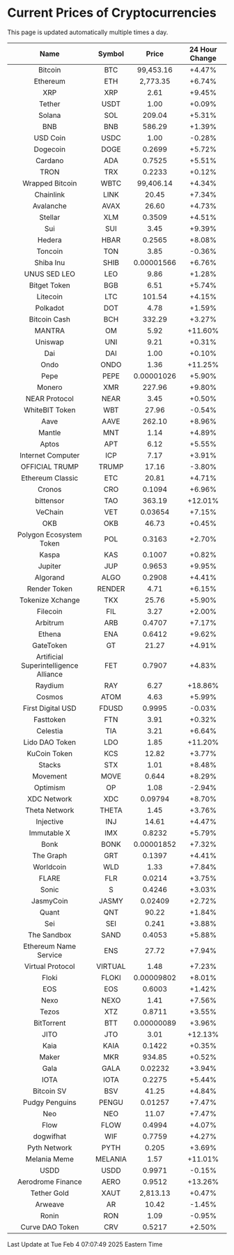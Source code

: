 # Current Prices of Cryptocurrencies
This page is updated automatically multiple times a day.

| Name | Symbol | Price | 24 Hour Change |
| :---: |:---:| :---: | :---: |
| Bitcoin | BTC | 99,453.16 | +4.47% |
| Ethereum | ETH | 2,773.35 | +6.74% |
| XRP | XRP | 2.61 | +9.45% |
| Tether | USDT | 1.00 | +0.09% |
| Solana | SOL | 209.04 | +5.31% |
| BNB | BNB | 586.29 | +1.39% |
| USD Coin | USDC | 1.00 | -0.28% |
| Dogecoin | DOGE | 0.2699 | +5.72% |
| Cardano | ADA | 0.7525 | +5.51% |
| TRON | TRX | 0.2233 | +0.12% |
| Wrapped Bitcoin | WBTC | 99,406.14 | +4.34% |
| Chainlink | LINK | 20.45 | +7.34% |
| Avalanche | AVAX | 26.60 | +4.73% |
| Stellar | XLM | 0.3509 | +4.51% |
| Sui | SUI | 3.45 | +9.39% |
| Hedera | HBAR | 0.2565 | +8.08% |
| Toncoin | TON | 3.85 | -0.36% |
| Shiba Inu | SHIB | 0.00001566 | +6.76% |
| UNUS SED LEO | LEO | 9.86 | +1.28% |
| Bitget Token | BGB | 6.51 | +5.74% |
| Litecoin | LTC | 101.54 | +4.15% |
| Polkadot | DOT | 4.78 | +1.59% |
| Bitcoin Cash | BCH | 332.29 | +3.27% |
| MANTRA | OM | 5.92 | +11.60% |
| Uniswap | UNI | 9.21 | +0.31% |
| Dai | DAI | 1.00 | +0.10% |
| Ondo | ONDO | 1.36 | +11.25% |
| Pepe | PEPE | 0.00001026 | +5.90% |
| Monero | XMR | 227.96 | +9.80% |
| NEAR Protocol | NEAR | 3.45 | +0.50% |
| WhiteBIT Token | WBT | 27.96 | -0.54% |
| Aave | AAVE | 262.10 | +8.96% |
| Mantle | MNT | 1.14 | +4.89% |
| Aptos | APT | 6.12 | +5.55% |
| Internet Computer | ICP | 7.17 | +3.91% |
| OFFICIAL TRUMP | TRUMP | 17.16 | -3.80% |
| Ethereum Classic | ETC | 20.81 | +4.71% |
| Cronos | CRO | 0.1094 | +6.96% |
| bittensor | TAO | 363.19 | +12.01% |
| VeChain | VET | 0.03654 | +7.15% |
| OKB | OKB | 46.73 | +0.45% |
| Polygon Ecosystem Token | POL | 0.3163 | +2.70% |
| Kaspa | KAS | 0.1007 | +0.82% |
| Jupiter | JUP | 0.9653 | +9.95% |
| Algorand | ALGO | 0.2908 | +4.41% |
| Render Token | RENDER | 4.71 | +6.15% |
| Tokenize Xchange | TKX | 25.76 | +5.90% |
| Filecoin | FIL | 3.27 | +2.00% |
| Arbitrum | ARB | 0.4707 | +7.17% |
| Ethena | ENA | 0.6412 | +9.62% |
| GateToken | GT | 21.27 | +4.91% |
| Artificial Superintelligence Alliance | FET | 0.7907 | +4.83% |
| Raydium | RAY | 6.27 | +18.86% |
| Cosmos | ATOM | 4.63 | +5.99% |
| First Digital USD | FDUSD | 0.9995 | -0.03% |
| Fasttoken | FTN | 3.91 | +0.32% |
| Celestia | TIA | 3.21 | +6.64% |
| Lido DAO Token | LDO | 1.85 | +11.20% |
| KuCoin Token | KCS | 12.82 | +3.77% |
| Stacks | STX | 1.01 | +8.48% |
| Movement | MOVE | 0.644 | +8.29% |
| Optimism | OP | 1.08 | -2.94% |
| XDC Network | XDC | 0.09794 | +8.70% |
| Theta Network | THETA | 1.45 | +3.76% |
| Injective | INJ | 14.61 | +4.47% |
| Immutable X | IMX | 0.8232 | +5.79% |
| Bonk | BONK | 0.00001852 | +7.32% |
| The Graph | GRT | 0.1397 | +4.41% |
| Worldcoin | WLD | 1.33 | +7.84% |
| FLARE | FLR | 0.0214 | +3.75% |
| Sonic | S | 0.4246 | +3.03% |
| JasmyCoin | JASMY | 0.02409 | +2.72% |
| Quant | QNT | 90.22 | +1.84% |
| Sei | SEI | 0.241 | +3.88% |
| The Sandbox | SAND | 0.4053 | +5.88% |
| Ethereum Name Service | ENS | 27.72 | +7.94% |
| Virtual Protocol | VIRTUAL | 1.48 | +7.23% |
| Floki | FLOKI | 0.00009802 | +8.01% |
| EOS | EOS | 0.6003 | +1.42% |
| Nexo | NEXO | 1.41 | +7.56% |
| Tezos | XTZ | 0.8711 | +3.55% |
| BitTorrent | BTT | 0.00000089 | +3.96% |
| JITO | JTO | 3.01 | +12.13% |
| Kaia | KAIA | 0.1422 | +0.35% |
| Maker | MKR | 934.85 | +0.52% |
| Gala | GALA | 0.02232 | +3.94% |
| IOTA | IOTA | 0.2275 | +5.44% |
| Bitcoin SV | BSV | 41.25 | +4.84% |
| Pudgy Penguins | PENGU | 0.01257 | +7.47% |
| Neo | NEO | 11.07 | +7.47% |
| Flow | FLOW | 0.4994 | +4.07% |
| dogwifhat | WIF | 0.7759 | +4.27% |
| Pyth Network | PYTH | 0.205 | +3.69% |
| Melania Meme | MELANIA | 1.57 | +11.01% |
| USDD | USDD | 0.9971 | -0.15% |
| Aerodrome Finance | AERO | 0.9512 | +13.26% |
| Tether Gold | XAUT | 2,813.13 | +0.47% |
| Arweave | AR | 10.42 | -1.45% |
| Ronin | RON | 1.09 | -0.95% |
| Curve DAO Token | CRV | 0.5217 | +2.50% |

Last Update at Tue Feb  4 07:07:49 2025 Eastern Time